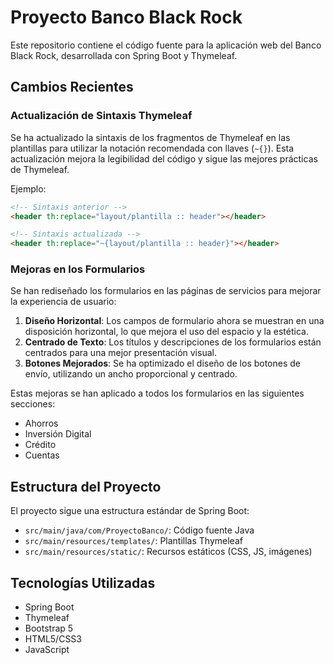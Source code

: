# Proyecto Banco Black Rock

Este repositorio contiene el código fuente para la aplicación web del Banco Black Rock, desarrollada con Spring Boot y Thymeleaf.

## Cambios Recientes

### Actualización de Sintaxis Thymeleaf

Se ha actualizado la sintaxis de los fragmentos de Thymeleaf en las plantillas para utilizar la notación recomendada con llaves (`~{}`). Esta actualización mejora la legibilidad del código y sigue las mejores prácticas de Thymeleaf.

Ejemplo:

```html
<!-- Sintaxis anterior -->
<header th:replace="layout/plantilla :: header"></header>

<!-- Sintaxis actualizada -->
<header th:replace="~{layout/plantilla :: header}"></header>
```

### Mejoras en los Formularios

Se han rediseñado los formularios en las páginas de servicios para mejorar la experiencia de usuario:

1. **Diseño Horizontal**: Los campos de formulario ahora se muestran en una disposición horizontal, lo que mejora el uso del espacio y la estética.
2. **Centrado de Texto**: Los títulos y descripciones de los formularios están centrados para una mejor presentación visual.
3. **Botones Mejorados**: Se ha optimizado el diseño de los botones de envío, utilizando un ancho proporcional y centrado.

Estas mejoras se han aplicado a todos los formularios en las siguientes secciones:

- Ahorros
- Inversión Digital
- Crédito
- Cuentas

## Estructura del Proyecto

El proyecto sigue una estructura estándar de Spring Boot:

- `src/main/java/com/ProyectoBanco/`: Código fuente Java
- `src/main/resources/templates/`: Plantillas Thymeleaf
- `src/main/resources/static/`: Recursos estáticos (CSS, JS, imágenes)

## Tecnologías Utilizadas

- Spring Boot
- Thymeleaf
- Bootstrap 5
- HTML5/CSS3
- JavaScript
